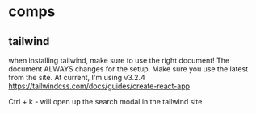 # comps

## tailwind

when installing tailwind, make sure to use the right document! The document ALWAYS changes for the setup. Make sure you use the latest from the site. At current, I'm using v3.2.4
https://tailwindcss.com/docs/guides/create-react-app

Ctrl + k - will open up the search modal in the tailwind site
